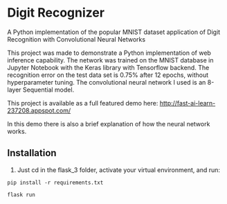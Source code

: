 # Digit Recognizer
A Python implementation of the popular MNIST dataset application of Digit Recognition with Convolutional Neural Networks

This project was made to demonstrate a Python implementation of web inference capability.
The network was trained on the MNIST database in Jupyter Notebook with the Keras library with Tensorflow backend. The recognition error on the test data set is 0.75% after 12 epochs, without hyperparameter tuning. The convolutional neural network I used is an 8-layer Sequential model.

This project is available as a full featured demo here: http://fast-ai-learn-237208.appspot.com/

In this demo there is also a brief explanation of how the neural network works.


## Installation

1. Just cd in the flask_3 folder, activate your virtual environment, and run:


`pip install -r requirements.txt`

`flask run`
